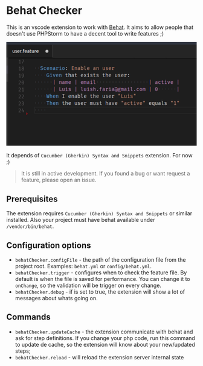 # Behat Checker

This is an vscode extension to work with [Behat](http://behat.org). It aims to allow people that doesn't use PHPStorm to have a decent tool to write features ;)

![demo](images/vscode-behat-checker.gif "Demonstration")

It depends of `Cucumber (Gherkin) Syntax and Snippets` extension. For now ;)

> It is still in active development. If you found a bug or want request a feature, please open an issue.

## Prerequisites
The extension requires `Cucumber (Gherkin) Syntax and Snippets` or similar installed.
Also your project must have behat available under `/vendor/bin/behat`.

## Configuration options

- `behatChecker.configFile` - the path of the configuration file from the project root. Examples: `behat.yml` or `config/behat.yml`.
- `behatChecker.trigger` - configures when to check the feature file. By default is when the file is saved for performance. You can change it to `onChange`, so the validation will be trigger on every change.
- `behatChecker.debug` - if is set to true, the extension will show a lot of messages about whats going on.

## Commands
- `behatChecker.updateCache` - the extension communicate with behat and ask for step definitions. If you change your php code, run this command to update de cache, so the extension will know about your new/updated steps;
- `behatChecker.reload` - will reload the extension server internal state 
